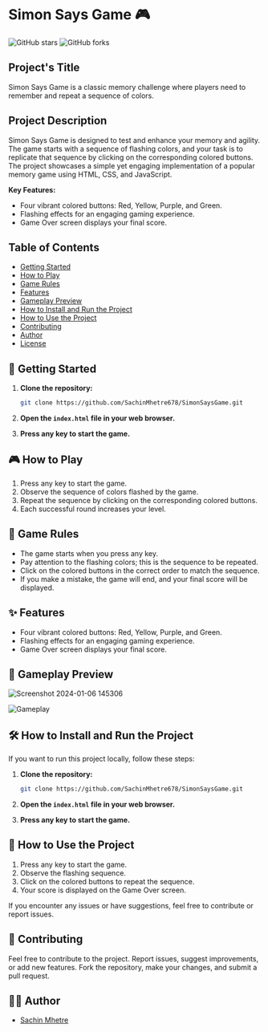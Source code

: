 
# Simon Says Game 🎮
![GitHub stars](https://img.shields.io/github/stars/SachinMhetre678/Simon_Say-s_Game?style=for-the-badge)
![GitHub forks](https://img.shields.io/github/forks/SachinMhetre678/Simon_Say-s_Game?style=for-the-badge)

## Project's Title

Simon Says Game is a classic memory challenge where players need to remember and repeat a sequence of colors.

## Project Description

Simon Says Game is designed to test and enhance your memory and agility. The game starts with a sequence of flashing colors, and your task is to replicate that sequence by clicking on the corresponding colored buttons. The project showcases a simple yet engaging implementation of a popular memory game using HTML, CSS, and JavaScript.

**Key Features:**
- Four vibrant colored buttons: Red, Yellow, Purple, and Green.
- Flashing effects for an engaging gaming experience.
- Game Over screen displays your final score.

## Table of Contents

- [Getting Started](#getting-started)
- [How to Play](#how-to-play)
- [Game Rules](#game-rules)
- [Features](#features)
- [Gameplay Preview](#gameplay-preview)
- [How to Install and Run the Project](#how-to-install-and-run-the-project)
- [How to Use the Project](#how-to-use-the-project)
- [Contributing](#contributing)
- [Author](#author)
- [License](#license)

## 🚀 Getting Started

1. **Clone the repository:**

    ```bash
    git clone https://github.com/SachinMhetre678/SimonSaysGame.git
    ```

2. **Open the `index.html` file in your web browser.**

3. **Press any key to start the game.**

## 🎮 How to Play

1. Press any key to start the game.
2. Observe the sequence of colors flashed by the game.
3. Repeat the sequence by clicking on the corresponding colored buttons.
4. Each successful round increases your level.

## 🚥 Game Rules

- The game starts when you press any key.
- Pay attention to the flashing colors; this is the sequence to be repeated.
- Click on the colored buttons in the correct order to match the sequence.
- If you make a mistake, the game will end, and your final score will be displayed.

## ✨ Features

- Four vibrant colored buttons: Red, Yellow, Purple, and Green.
- Flashing effects for an engaging gaming experience.
- Game Over screen displays your final score.

## 📸 Gameplay Preview
![Screenshot 2024-01-06 145306](https://github.com/SachinMhetre678/Simon-Say-s-Game/assets/138901374/7ebd74e4-7079-41a3-b028-77aab4ec597a)


![Gameplay](gameplay.gif)

## 🛠️ How to Install and Run the Project

If you want to run this project locally, follow these steps:

1. **Clone the repository:**

    ```bash
    git clone https://github.com/SachinMhetre678/SimonSaysGame.git
    ```

2. **Open the `index.html` file in your web browser.**

3. **Press any key to start the game.**

## 🤖 How to Use the Project

1. Press any key to start the game.
2. Observe the flashing sequence.
3. Click on the colored buttons to repeat the sequence.
4. Your score is displayed on the Game Over screen.

If you encounter any issues or have suggestions, feel free to contribute or report issues.

## 🤝 Contributing

Feel free to contribute to the project. Report issues, suggest improvements, or add new features. Fork the repository, make your changes, and submit a pull request.

## 👨‍💻 Author

- [Sachin Mhetre](https://github.com/SachinMhetre678)
